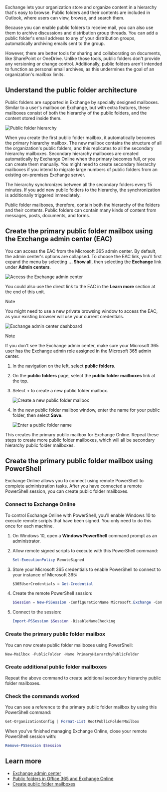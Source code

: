 Exchange lets your organization store and organize content in a hierarchy that's easy to browse. Public folders and their contents are included in Outlook, where users can view, browse, and search them.

Because you can enable public folders to receive mail, you can also use them to archive discussions and distribution group threads. You can add a public folder's email address to any of your distribution groups, automatically archiving emails sent to the group.

However, there are better tools for sharing and collaborating on documents, like SharePoint or OneDrive. Unlike those tools, public folders don't provide any versioning or change control. Additionally, public folders aren't intended to function as personal email archives, as this undermines the goal of an organization's mailbox limits.

## Understand the public folder architecture

Public folders are supported in Exchange by specially designed mailboxes. Similar to a user's mailbox on Exchange, but with extra features, these mailboxes consist of both the hierarchy of the public folders, and the content stored inside them.

![Public folder hierarchy](../media/public-folder-hierarchy.png)

When you create the first public folder mailbox, it automatically becomes the primary hierarchy mailbox. The new mailbox contains the structure of all the organization's public folders, and this replicates to all the secondary hierarchy mailboxes. Secondary hierarchy mailboxes are created automatically by Exchange Online when the primary becomes full, or you can create them manually. You might need to create secondary hierarchy mailboxes if you intend to migrate large numbers of public folders from an existing on-premises Exchange server.

The hierarchy synchronizes between all the secondary folders every 15 minutes. If you add new public folders to the hierarchy, the synchronization is additionally triggered immediately.

Public folder mailboxes, therefore, contain both the hierarchy of the folders and their contents. Public folders can contain many kinds of content from messages, posts, documents, and forms.

## Create the primary public folder mailbox using the Exchange admin center (EAC)

You can access the EAC from the Microsoft 365 admin center. By default, the admin center's options are collapsed. To choose the EAC link, you'll first expand the menu by selecting **… Show all**, then selecting the **Exchange** link under **Admin centers**.

![Access the Exchange admin center](../media/access-exchange-admin-center.png)

You could also use the direct link to the EAC in the **Learn more** section at the end of this unit. 

> [!NOTE]
> You might need to use a new private browsing window to access the EAC, as your existing browser will use your current credentials.
> 

![Exchange admin center dashboard](../media/exchange-admin-center-dashboard.png)

> [!NOTE]
> If you don't see the Exchange admin center, make sure your Microsoft 365 user has the Exchange admin role assigned in the Microsoft 365 admin center.

1. In the navigation on the left, select **public folders**.
2. On the **public folders** page, select the **public folder mailboxes** link at the top.
3. Select **+** to create a new public folder mailbox.

   ![Create a new public folder mailbox](../media/create-new-public-folder-mailbox.png)

4. In the new public folder mailbox window, enter the name for your public folder, then select **Save**.

   ![Enter a public folder name](../media/public-folder-name.png)

This creates the primary public mailbox for Exchange Online. Repeat these steps to create more public folder mailboxes, which will all be secondary hierarchy public folder mailboxes. 

## Create the primary public folder mailbox using PowerShell

Exchange Online allows you to connect using remote PowerShell to complete administration tasks. After you have connected a remote PowerShell session, you can create public folder mailboxes.

### Connect to Exchange Online

To control Exchange Online with PowerShell, you'll enable Windows 10 to execute remote scripts that have been signed. You only need to do this once for each machine.

1. On Windows 10, open a **Windows PowerShell** command prompt as an administrator.
2. Allow remote signed scripts to execute with this PowerShell command:

   ```powershell
   Set-ExecutionPolicy RemoteSigned
   ```

3. Store your Microsoft 365 credentials to enable PowerShell to connect to your instance of Microsoft 365:

   ```powershell
   $365UserCredentials = Get-Credential
   ```

4. Create the remote PowerShell session:

   ```powershell
   $Session = New-PSSession -ConfigurationName Microsoft.Exchange -ConnectionUri https://outlook.office365.com/powershell-liveid/ -Credential $365UserCredentials -Authentication Basic -AllowRedirection
   ```

5. Connect to the session:

   ```powershell
   Import-PSSession $Session -DisableNameChecking
   ```

### Create the primary public folder mailbox

You can now create public folder mailboxes using PowerShell:

```powershell
New-Mailbox -PublicFolder -Name PrimaryHierarchyPublicFolder
```

### Create additional public folder mailboxes

Repeat the above command to create additional secondary hierarchy public folder mailboxes. 

### Check the commands worked

You can see a reference to the primary public folder mailbox by using this PowerShell command:

```powershell
Get-OrganizationConfig | Format-List RootPublicFolderMailbox
```

When you've finished managing Exchange Online, close your remote PowerShell session with:

```powershell
Remove-PSSession $Session
```

## Learn more

- [Exchange admin center](https://outlook.office365.com/ecp?azure-portal=true)
- [Public folders in Office 365 and Exchange Online](/Exchange/collaboration-exo/public-folders/public-folders?azure-portal=true) 
- [Create public folder mailboxes](/Exchange/collaboration-exo/public-folders/create-public-folder-mailbox?azure-portal=true)
